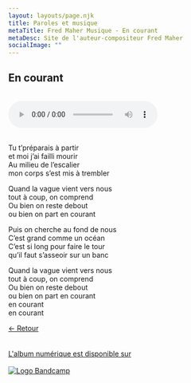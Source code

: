 ```yaml
---
layout: layouts/page.njk
title: Paroles et musique
metaTitle: Fred Maher Musique - En courant
metaDesc: Site de l'auteur-compositeur Fred Maher
socialImage: ""
---
```

<style>
*:focus {
    outline: none;
}
</style>

  ## En courant
 <br> 
<audio controls>
  <source src="https://fredmahermusique.com/mp3/en-courant.ogg" type="audio/ogg">
  <source src="https://fredmahermusique.com/mp3/en-courant.mp3" type="audio/mpeg">
Your browser does not support the audio element.
</audio>
<br>
<br>     


Tu t’préparais à partir<br>
et moi j’ai failli mourir<br>
Au milieu de l’escalier<br>
mon corps s’est mis à trembler

Quand la vague vient vers nous<br>
tout à coup, on comprend<br>
Ou bien on reste debout<br>
ou bien on part en courant

Puis on cherche au fond de nous<br>
C’est grand comme un océan<br>
C’est si long pour faire le tour<br>
qu’il faut s’asseoir sur un banc

Quand la vague vient vers nous<br>
tout à coup, on comprend<br>
Ou bien on reste debout<br>
ou bien on part en courant<br>
en courant<br>
en courant									 

[&larr; Retour](/j-attends-l-printemps/index.html#heading-paroles-et-musique)
<br>
<br> 
<a class="bandcamp" href="https://fredmahermusique.bandcamp.com">
          <br>L'album numérique est disponible sur<br><br><img src="/images/bandcamp.svg" alt="Logo Bandcamp"></a>